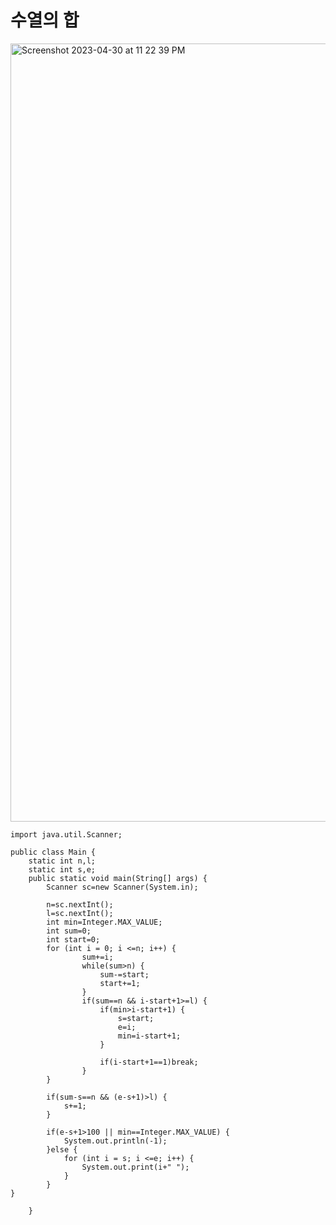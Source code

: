 # 수열의 합

<img width="1245" alt="Screenshot 2023-04-30 at 11 22 39 PM" src="https://user-images.githubusercontent.com/83897840/235358213-4ab81e38-f165-47d3-96e8-61ba658a2b5e.png">


````
import java.util.Scanner;

public class Main {
	static int n,l;
	static int s,e;
	public static void main(String[] args) {
		Scanner sc=new Scanner(System.in);
		
		n=sc.nextInt(); 
		l=sc.nextInt(); 
		int min=Integer.MAX_VALUE;
		int sum=0;
		int start=0;
		for (int i = 0; i <=n; i++) { 
				sum+=i;
				while(sum>n) {
					sum-=start;
					start+=1; 
				}
				if(sum==n && i-start+1>=l) { 
					if(min>i-start+1) { 
						s=start;
						e=i;
						min=i-start+1;
					}
                   
					if(i-start+1==1)break;
				}
		}
		 
		if(sum-s==n && (e-s+1)>l) { 
			s+=1;
		}
		
		if(e-s+1>100 || min==Integer.MAX_VALUE) { 
			System.out.println(-1);
		}else {
			for (int i = s; i <=e; i++) {
				System.out.print(i+" ");
			}
		}
}
		
	}
	
````
